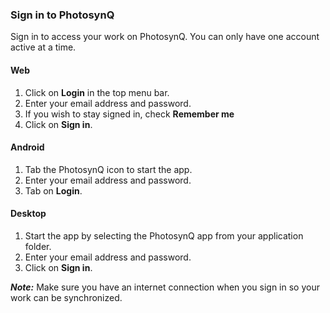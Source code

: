 ### Sign in to PhotosynQ

Sign in to access your work on PhotosynQ. You can only have one account active at a time.

#### Web

1. Click on **Login** in the top menu bar.
2. Enter your email address and password.
3. If you wish to stay signed in, check **Remember me**
4. Click on **Sign in**.

#### Android

1. Tab the PhotosynQ icon to start the app.
2. Enter your email address and password.
3. Tab on **Login**.

#### Desktop

1. Start the app by selecting the PhotosynQ app from your application folder.
2. Enter your email address and password.
3. Click on **Sign in**.

***Note:*** Make sure you have an internet connection when you sign in so your work can be synchronized.